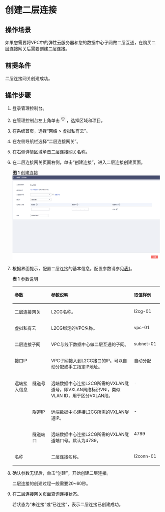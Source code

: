 # 创建二层连接<a name="vpc_l2cg_0006"></a>

## 操作场景<a name="section58516512444"></a>

如果您需要将VPC中的弹性云服务器和您的数据中心子网做二层互通，在购买二层连接网关后需要创建二层连接。

## 前提条件<a name="section943919266467"></a>

二层连接网关创建成功。

## 操作步骤<a name="section157779324467"></a>

1.  登录管理控制台。
2.  在管理控制台左上角单击![](figures/icon-region.png)，选择区域和项目。
3.  在系统首页，选择“网络 \> 虚拟私有云”。
4.  在左侧导航栏选择“二层连接网关”。
5.  在右侧详情区域单击二层连接网关名称。
6.  在二层连接网关页面右侧，单击“创建连接”，进入二层连接创建页面。

    **图 1**  创建连接<a name="fig133752984717"></a>  
    ![](figures/创建连接.png "创建连接")

7.  根据界面提示，配置二层连接的基本信息，配置参数请参见[表1](#zh-cn_topic_0228866532_table37675406)。

    **表 1**  参数说明

    <a name="zh-cn_topic_0228866532_table37675406"></a>
    <table><thead align="left"><tr id="zh-cn_topic_0228866532_row19509166"><th class="cellrowborder" colspan="2" valign="top" id="mcps1.2.5.1.1"><p id="zh-cn_topic_0228866532_p36738639"><a name="zh-cn_topic_0228866532_p36738639"></a><a name="zh-cn_topic_0228866532_p36738639"></a><strong id="zh-cn_topic_0228866532_b62212303"><a name="zh-cn_topic_0228866532_b62212303"></a><a name="zh-cn_topic_0228866532_b62212303"></a>参数</strong></p>
    </th>
    <th class="cellrowborder" valign="top" id="mcps1.2.5.1.2"><p id="zh-cn_topic_0228866532_p6031802"><a name="zh-cn_topic_0228866532_p6031802"></a><a name="zh-cn_topic_0228866532_p6031802"></a><strong id="zh-cn_topic_0228866532_b54286223"><a name="zh-cn_topic_0228866532_b54286223"></a><a name="zh-cn_topic_0228866532_b54286223"></a>参数说明</strong></p>
    </th>
    <th class="cellrowborder" valign="top" id="mcps1.2.5.1.3"><p id="p03782045144816"><a name="p03782045144816"></a><a name="p03782045144816"></a>取值样例</p>
    </th>
    </tr>
    </thead>
    <tbody><tr id="zh-cn_topic_0228866532_row35107966"><td class="cellrowborder" colspan="2" valign="top" headers="mcps1.2.5.1.1 "><p id="zh-cn_topic_0228866532_p25172993"><a name="zh-cn_topic_0228866532_p25172993"></a><a name="zh-cn_topic_0228866532_p25172993"></a>二层连接网关</p>
    </td>
    <td class="cellrowborder" valign="top" headers="mcps1.2.5.1.2 "><p id="zh-cn_topic_0228866532_p30392459"><a name="zh-cn_topic_0228866532_p30392459"></a><a name="zh-cn_topic_0228866532_p30392459"></a>L2CG名称。</p>
    </td>
    <td class="cellrowborder" valign="top" headers="mcps1.2.5.1.3 "><p id="p033541891814"><a name="p033541891814"></a><a name="p033541891814"></a>l2cg-01</p>
    </td>
    </tr>
    <tr id="zh-cn_topic_0228866532_row10177686"><td class="cellrowborder" colspan="2" valign="top" headers="mcps1.2.5.1.1 "><p id="zh-cn_topic_0228866532_p19086203"><a name="zh-cn_topic_0228866532_p19086203"></a><a name="zh-cn_topic_0228866532_p19086203"></a>虚拟私有云</p>
    </td>
    <td class="cellrowborder" valign="top" headers="mcps1.2.5.1.2 "><p id="zh-cn_topic_0228866532_p22307299"><a name="zh-cn_topic_0228866532_p22307299"></a><a name="zh-cn_topic_0228866532_p22307299"></a>L2CG绑定的VPC名称。</p>
    </td>
    <td class="cellrowborder" valign="top" headers="mcps1.2.5.1.3 "><p id="p15335141813186"><a name="p15335141813186"></a><a name="p15335141813186"></a>vpc-01</p>
    </td>
    </tr>
    <tr id="zh-cn_topic_0228866532_row10968764"><td class="cellrowborder" colspan="2" valign="top" headers="mcps1.2.5.1.1 "><p id="zh-cn_topic_0228866532_p16054720"><a name="zh-cn_topic_0228866532_p16054720"></a><a name="zh-cn_topic_0228866532_p16054720"></a>二层连接子网</p>
    </td>
    <td class="cellrowborder" valign="top" headers="mcps1.2.5.1.2 "><p id="zh-cn_topic_0228866532_p26948909"><a name="zh-cn_topic_0228866532_p26948909"></a><a name="zh-cn_topic_0228866532_p26948909"></a>VPC与线下数据中心做二层互通的子网。</p>
    </td>
    <td class="cellrowborder" valign="top" headers="mcps1.2.5.1.3 "><p id="p18335101831816"><a name="p18335101831816"></a><a name="p18335101831816"></a>subnet-01</p>
    </td>
    </tr>
    <tr id="zh-cn_topic_0228866532_row49967046"><td class="cellrowborder" colspan="2" valign="top" headers="mcps1.2.5.1.1 "><p id="zh-cn_topic_0228866532_p20798924"><a name="zh-cn_topic_0228866532_p20798924"></a><a name="zh-cn_topic_0228866532_p20798924"></a>接口IP</p>
    </td>
    <td class="cellrowborder" valign="top" headers="mcps1.2.5.1.2 "><p id="zh-cn_topic_0228866532_p29420684"><a name="zh-cn_topic_0228866532_p29420684"></a><a name="zh-cn_topic_0228866532_p29420684"></a>VPC子网接入到L2CG接口的IP。可以自动分配或手工指定IP地址。</p>
    </td>
    <td class="cellrowborder" valign="top" headers="mcps1.2.5.1.3 "><p id="p11379154513485"><a name="p11379154513485"></a><a name="p11379154513485"></a>自动分配</p>
    </td>
    </tr>
    <tr id="zh-cn_topic_0228866532_row4482025"><td class="cellrowborder" rowspan="3" valign="top" width="12.088791120887912%" headers="mcps1.2.5.1.1 "><p id="p16308101091718"><a name="p16308101091718"></a><a name="p16308101091718"></a>远端接入信息</p>
    </td>
    <td class="cellrowborder" valign="top" width="12.70872912708729%" headers="mcps1.2.5.1.1 "><p id="zh-cn_topic_0228866532_p27499711"><a name="zh-cn_topic_0228866532_p27499711"></a><a name="zh-cn_topic_0228866532_p27499711"></a>隧道号</p>
    </td>
    <td class="cellrowborder" valign="top" width="56.214378562143786%" headers="mcps1.2.5.1.2 "><p id="zh-cn_topic_0228866532_p48848201"><a name="zh-cn_topic_0228866532_p48848201"></a><a name="zh-cn_topic_0228866532_p48848201"></a>远端数据中心连接L2CG所需的VXLAN隧道号，即VXLAN网络标识VNI，类似VLAN ID，用于区分VXLAN段。</p>
    </td>
    <td class="cellrowborder" valign="top" width="18.988101189881014%" headers="mcps1.2.5.1.3 "><p id="p113799458485"><a name="p113799458485"></a><a name="p113799458485"></a>-</p>
    </td>
    </tr>
    <tr id="zh-cn_topic_0228866532_row36980629"><td class="cellrowborder" valign="top" headers="mcps1.2.5.1.1 "><p id="zh-cn_topic_0228866532_p42640997"><a name="zh-cn_topic_0228866532_p42640997"></a><a name="zh-cn_topic_0228866532_p42640997"></a>隧道IP</p>
    </td>
    <td class="cellrowborder" valign="top" headers="mcps1.2.5.1.1 "><p id="zh-cn_topic_0228866532_p57840791"><a name="zh-cn_topic_0228866532_p57840791"></a><a name="zh-cn_topic_0228866532_p57840791"></a>远端数据中心连接L2CG所需的VXLAN隧道IP。</p>
    </td>
    <td class="cellrowborder" valign="top" headers="mcps1.2.5.1.2 "><p id="p173794453480"><a name="p173794453480"></a><a name="p173794453480"></a>-</p>
    </td>
    </tr>
    <tr id="zh-cn_topic_0228866532_row50805071"><td class="cellrowborder" valign="top" headers="mcps1.2.5.1.1 "><p id="zh-cn_topic_0228866532_p21570059"><a name="zh-cn_topic_0228866532_p21570059"></a><a name="zh-cn_topic_0228866532_p21570059"></a>隧道端口</p>
    </td>
    <td class="cellrowborder" valign="top" headers="mcps1.2.5.1.1 "><p id="zh-cn_topic_0228866532_p21099428"><a name="zh-cn_topic_0228866532_p21099428"></a><a name="zh-cn_topic_0228866532_p21099428"></a>远端数据中心连接L2CG所需的VXLAN隧道端口号。默认为4789。</p>
    </td>
    <td class="cellrowborder" valign="top" headers="mcps1.2.5.1.2 "><p id="p11379194511488"><a name="p11379194511488"></a><a name="p11379194511488"></a>4789</p>
    </td>
    </tr>
    <tr id="zh-cn_topic_0228866532_row55677130"><td class="cellrowborder" colspan="2" valign="top" headers="mcps1.2.5.1.1 "><p id="zh-cn_topic_0228866532_p13553692"><a name="zh-cn_topic_0228866532_p13553692"></a><a name="zh-cn_topic_0228866532_p13553692"></a>名称</p>
    </td>
    <td class="cellrowborder" valign="top" headers="mcps1.2.5.1.2 "><p id="zh-cn_topic_0228866532_p15639030"><a name="zh-cn_topic_0228866532_p15639030"></a><a name="zh-cn_topic_0228866532_p15639030"></a>二层连接名称。</p>
    </td>
    <td class="cellrowborder" valign="top" headers="mcps1.2.5.1.3 "><p id="p2379245184812"><a name="p2379245184812"></a><a name="p2379245184812"></a>l2conn-01</p>
    </td>
    </tr>
    </tbody>
    </table>

8.  确认参数无误后，单击“创建”，开始创建二层连接。

    二层连接的创建过程一般需要20\~60秒。

9.  在二层连接网关页面查询连接状态。

    若状态为“未连接”或“已连接”，表示二层连接已创建成功。


